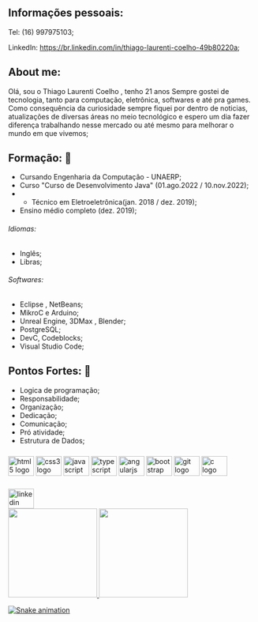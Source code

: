 ## Informações pessoais:


Tel: (16) 997975103;

LinkedIn: https://br.linkedin.com/in/thiago-laurenti-coelho-49b80220a;

## About me:  
Olá, sou o Thiago Laurenti Coelho , tenho 21 anos 
Sempre gostei de tecnologia, tanto para computação, eletrônica, softwares e até pra games. Como consequência da curiosidade sempre fiquei por dentro de noticias, atualizações de diversas áreas no meio tecnológico e espero um dia fazer diferença trabalhando nesse mercado ou até mesmo para melhorar o mundo em que vivemos;


## Formação: :book: 

- Cursando Engenharia da Computação - UNAERP;
- Curso "Curso de Desenvolvimento Java" (01.ago.2022 / 10.nov.2022);
- - Técnico em Eletroeletrônica(jan. 2018 / dez. 2019);
- Ensino médio completo (dez. 2019);

###### Idiomas: 
- Inglês;
- Libras;

###### Softwares: 

- Eclipse , NetBeans;
- MikroC e Arduino;
- Unreal Engine, 3DMax , Blender;
- PostgreSQL; 
- DevC, Codeblocks;
- Visual Studio Code;

## Pontos Fortes: :muscle: 

- Logica de programação;
- Responsabilidade;
- Organização;
- Dedicação;
- Comunicação;
- Pró atividade;
- Estrutura de Dados;

###
<div>
  <img src="https://cdn.jsdelivr.net/gh/devicons/devicon/icons/html5/html5-original.svg" height="40" width="52" alt="html5 logo"  />
  <img src="https://cdn.jsdelivr.net/gh/devicons/devicon/icons/css3/css3-original.svg" height="40" width="52" alt="css3 logo"  />
  <img src="https://cdn.jsdelivr.net/gh/devicons/devicon/icons/javascript/javascript-original.svg" height="40" width="52" alt="javascript logo"  />
  <img src="https://cdn.jsdelivr.net/gh/devicons/devicon/icons/typescript/typescript-original.svg" height="40" width="52" alt="typescript logo"  />
  <img src="https://cdn.jsdelivr.net/gh/devicons/devicon/icons/angularjs/angularjs-original.svg" height="40" width="52" alt="angularjs logo"  />
  <img src="https://cdn.jsdelivr.net/gh/devicons/devicon/icons/bootstrap/bootstrap-original.svg" height="40" width="52" alt="bootstrap logo"  />
  <img src="https://cdn.jsdelivr.net/gh/devicons/devicon/icons/git/git-original.svg" height="40" width="52" alt="git logo"  />
  <img src="https://cdn.jsdelivr.net/gh/devicons/devicon/icons/c/c-original.svg" height="40" width="52" alt="c logo"  />
</div>

###
<div align="left">
  <a href=" https://br.linkedin.com/in/thiago-laurenti-coelho-49b80220a" target="_blank">
    <img src="https://raw.githubusercontent.com/maurodesouza/profile-readme-generator/master/src/assets/icons/social/linkedin/default.svg" width="52" height="40" alt="linkedin logo"  />
  </a>
</div>

<div>
<a href="https://github.com/Eh0Thigas">
<img height="180em" src="https://github-readme-stats.vercel.app/api/top-langs/?username=Eh0Thigas&layout=compact&langs_count=7&theme=tokyonight"/>
<img height="180em" src="https://github-readme-stats.vercel.app/api?username=Eh0Thigas&show_icons=true&theme=tokyonight&include_all_commits=true&count_private=true"/>
</div>

![Snake animation](https://github.com/Eh0Thigas/Eh0Thigas/blob/output/github-contribution-grid-snake.svg)

